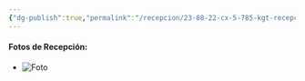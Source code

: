 ```yaml
---
{"dg-publish":true,"permalink":"/recepcion/23-08-22-cx-5-785-kgt-recepcion/","created":"","updated":""}
---
```



#### Fotos de Recepción:

- ![Foto](http://drive.google.com/uc?export=view&id=1HieVMnvEvkKuNDI0ZLOqdIjyKwof78Za)